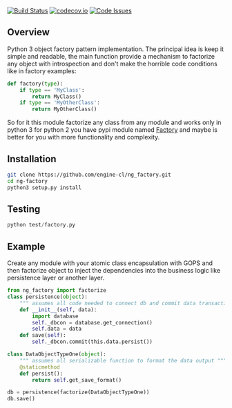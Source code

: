 [![Build Status](https://travis-ci.org/engine-cl/ng-factory.svg)](https://travis-ci.org/engine-cl/ng-factory)
[![codecov.io](https://codecov.io/github/engine-cl/ng-factory/coverage.svg?branch=master)](https://codecov.io/github/engine-cl/ng-factory?branch=master)
[![Code Issues](https://www.quantifiedcode.com/api/v1/project/f57003898f714494b2a6f2bb66516a18/badge.svg)](https://www.quantifiedcode.com/app/project/f57003898f714494b2a6f2bb66516a18)
## Overview
Python 3 object factory pattern implementation.
The principal idea is keep it simple and readable, the main function provide a mechanism to factorize any object
with introspection and don't make the horrible code conditions like in factory examples:
```python
def factory(type):
    if type == 'MyClass': 
        return MyClass()
    if type == 'MyOtherClass': 
        return MyOtherClass()
``` 
 So for it this module factorize any class from any module and works only in python 3 
for python 2 you have pypi module named [Factory](https://pypi.python.org/pypi/Factory/) and maybe is better for you 
with more functionality and complexity.

## Installation
```bash
git clone https://github.com/engine-cl/ng_factory.git
cd ng-factory
python3 setup.py install
```

## Testing
```python
python test/factory.py
```
## Example
Create any module with your atomic class encapsulation with GOPS and then factorize object to inject the dependencies 
into the business logic like persistence layer or another layer.
```python
from ng_factory import factorize
class persistence(object):
    """ assumes all code needed to connect db and commit data transaction """
    def __init__(self, data):
        import database
        self._dbcon = database.get_connection()
        self.data = data
    def save(self):
        self._dbcon.commit(this.data.persist())

class DataObjectTypeOne(object):
    """ assumes all serializable function to format the data output """
    @staticmethod
    def persist():
        return self.get_save_format()

db = persistence(factorize(DataObjectTypeOne))
db.save()

```